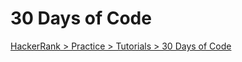 # 30 Days of Code

[HackerRank > Practice > Tutorials > 30 Days of Code](https://www.hackerrank.com/domains/tutorials/30-days-of-code)